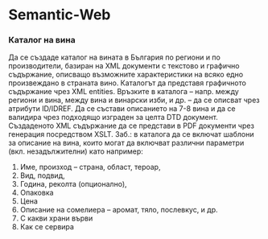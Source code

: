 # Semantic-Web
### Каталог на вина 
Да се създаде каталог на вината в България по региони и по производители, базиран на XML документи с
текстово и графично съдържание, описващо възможните характеристики на всяко едно произвеждано в
страната вино. Каталогът да представя графичното съдържание чрез XML entities. Връзките в каталога – напр.
между региони и вина, между вина и винарски изби, и др. – да се описват чрез атрибути ID/IDREF. Да се
състави описанието на 7-8 вина и да се валидира чрез подходящо изграден за целта DTD документ.
Създаденото XML съдържание да се представи в PDF документи чрез генерация посредством XSLT.
Заб.: в каталога да се включат шаблони за описание на вина, които могат да включват различни параметри
(вкл. незадължителни) като например:
1. Име, произход – страна, област, тероар, 
2. Вид, подвид, 
3. Година, реколта (опционално), 
4. Опаковка
5. Цена
6. Описание на сомелиера – аромат, тяло, послевкус, и др.
7. С какви храни върви
8. Как се сервира
